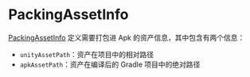 # PackingAssetInfo

[PackingAssetInfo](xref:YVR.Utilities.Editor.PackingProcessor.PackingAssetInfo) 定义需要打包进 Apk 的资产信息，其中包含有两个信息：
- `unityAssetPath`：资产在项目中的相对路径
- `apkAssetPath`：资产在编译后的 Gradle 项目中的绝对路径